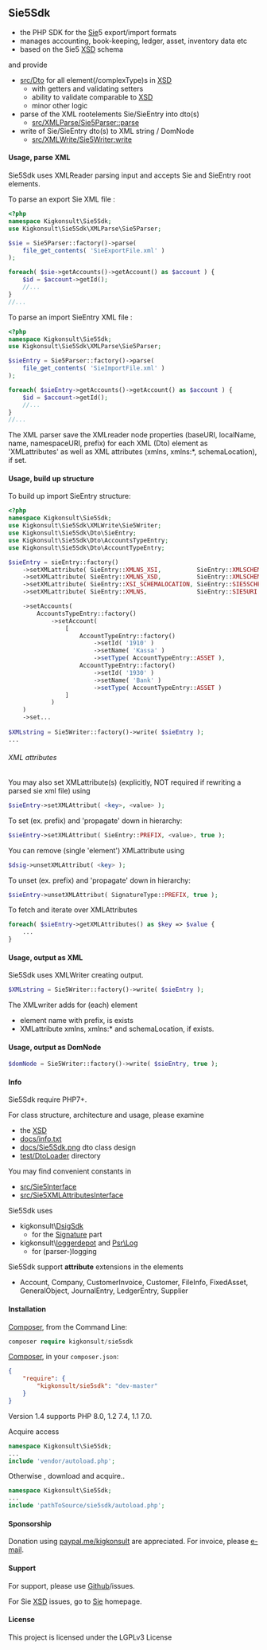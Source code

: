 ## Sie5Sdk

- the PHP SDK for the [Sie]5 export/import formats
- manages accounting, book-keeping, ledger, asset, inventory data etc 
- based on the Sie5 [XSD] schema

and provide

* [src/Dto](src/Dto) for all element(/complexType)s in [XSD]
  * with getters and validating setters
  * ability to validate comparable to [XSD]
  * minor other logic
* parse of the XML rootelements Sie/SieEntry into dto(s)
  * [src/XMLParse/Sie5Parser::parse](src/XMLParse/Sie5Parser.php)
* write of Sie/SieEntry dto(s) to XML string / DomNode
  * [src/XMLWrite/Sie5Writer:write](src/XMLWrite/Sie5Writer.php)

#### Usage, parse XML
Sie5Sdk uses XMLReader parsing input 
and accepts Sie and SieEntry root elements.

To parse an export Sie XML file :

```php
<?php
namespace Kigkonsult\Sie5Sdk;
use Kigkonsult\Sie5Sdk\XMLParse\Sie5Parser;

$sie = Sie5Parser::factory()->parse( 
    file_get_contents( 'SieExportFile.xml' )
);

foreach( $sie->getAccounts()->getAccount() as $account ) {
    $id = $account->getId();
    //...
}
//...
```
To parse an import SieEntry XML file :

```php
<?php
namespace Kigkonsult\Sie5Sdk;
use Kigkonsult\Sie5Sdk\XMLParse\Sie5Parser;

$sieEntry = Sie5Parser::factory()->parse( 
    file_get_contents( 'SieImportFile.xml' )
);

foreach( $sieEntry->getAccounts()->getAccount() as $account ) {
    $id = $account->getId();
    //...
}
//...
```
The XML parser save the XMLreader node properties (baseURI, localName, name, namespaceURI, prefix)
for each XML (Dto) element as 'XMLattributes' as well as XML attributes (xmlns, xmlns:*, schemaLocation), if set.


#### Usage, build up structure
 
To build up import SieEntry structure:

```php
<?php
namespace Kigkonsult\Sie5Sdk;
use Kigkonsult\Sie5Sdk\XMLWrite\Sie5Writer;
use Kigkonsult\Sie5Sdk\Dto\SieEntry;
use Kigkonsult\Sie5Sdk\Dto\AccountsTypeEntry;
use Kigkonsult\Sie5Sdk\Dto\AccountTypeEntry;

$sieEntry = sieEntry::factory()
    ->setXMLattribute( SieEntry::XMLNS_XSI,          SieEntry::XMLSCHEMAINSTANCE )
    ->setXMLattribute( SieEntry::XMLNS_XSD,          SieEntry::XMLSCHEMA )
    ->setXMLattribute( SieEntry::XSI_SCHEMALOCATION, SieEntry::SIE5SCHEMALOCATION )
    ->setXMLattribute( SieEntry::XMLNS,              SieEntry::SIE5URI );

    ->setAccounts( 
        AccountsTypeEntry::factory()
            ->setAccount(
                [
                    AccountTypeEntry::factory()
                        ->setId( '1910' )
                        ->setName( 'Kassa' )
                        ->setType( AccountTypeEntry::ASSET ),
                    AccountTypeEntry::factory()
                        ->setId( '1930' )
                        ->setName( 'Bank' )
                        ->setType( AccountTypeEntry::ASSET )
                ]
            )
    )
    ->set...
    
$XMLstring = Sie5Writer::factory()->write( $sieEntry );
...
```


###### XML attributes

You may also set XMLattribute(s) (explicitly, NOT required if rewriting a parsed sie xml file) using 

```php
$sieEntry->setXMLAttribut( <key>, <value> );
```
To set (ex. prefix) and 'propagate' down in hierarchy:
```php
$sieEntry->setXMLAttribut( SieEntry::PREFIX, <value>, true );
```
You can remove (single 'element') XMLattribute using
```php
$dsig->unsetXMLAttribut( <key> );
```
To unset (ex. prefix) and 'propagate' down in hierarchy:
```php
$sieEntry->unsetXMLAttribut( SignatureType::PREFIX, true );
```
To fetch and iterate over XMLAttributes 
```php
foreach( $sieEntry->getXMLAttributes() as $key => $value {
    ...
}
```
#### Usage, output as XML
Sie5Sdk uses XMLWriter creating output.

```php
$XMLstring = Sie5Writer::factory()->write( $sieEntry );
```
The XMLwriter adds for (each) element
  * element name with prefix, is exists
  * XMLattribute xmlns, xmlns:* and schemaLocation, if exists.

#### Usage, output as DomNode
```php
$domNode = Sie5Writer::factory()->write( $sieEntry, true );
```

#### Info

Sie5Sdk require PHP7+.

For class structure, architecture and usage, please examine 
* the [XSD]
* [docs/info.txt](docs/info.txt)
* [docs/Sie5Sdk.png](docs/Sie5Sdk.png) dto class design
* [test/DtoLoader](test/DtoLoader) directory

You may find convenient constants in 
- [src/Sie5Interface](src/Sie5Interface.php)
- [src/Sie5XMLAttributesInterface](src/Sie5XMLAttributesInterface.php)

Sie5Sdk uses
* kigkonsult\\[DsigSdk]
  * for the [Signature] part
* kigkonsult\\[loggerdepot] and [Psr\Log]
  * for (parser-)logging

Sie5Sdk support **attribute** extensions in the elements
* Account, Company, CustomerInvoice, Customer, FileInfo, FixedAsset, GeneralObject, JournalEntry, LedgerEntry, Supplier 

#### Installation

[Composer], from the Command Line:

``` php
composer require kigkonsult/sie5sdk
```

[Composer], in your `composer.json`:

``` json
{
    "require": {
        "kigkonsult/sie5sdk": "dev-master"
    }
}
```

Version 1.4 supports PHP 8.0, 1.2 7.4, 1.1 7.0.


Acquire access
``` php
namespace Kigkonsult\Sie5Sdk;
...
include 'vendor/autoload.php';
```


Otherwise , download and acquire..

``` php
namespace Kigkonsult\Sie5Sdk;
...
include 'pathToSource/sie5sdk/autoload.php';
```


#### Sponsorship
Donation using [paypal.me/kigkonsult] are appreciated.
For invoice, please [e-mail]</a>.


#### Support

For support, please use [Github]/issues.

For Sie [XSD] issues, go to [Sie] homepage. 


#### License

This project is licensed under the LGPLv3 License


[Composer]:https://getcomposer.org/
[DsigSdk]:https://github.com/iCalcreator/dsigsdk
[e-mail]:mailto:ical@kigkonsult.se
[Github]:https://github.com/iCalcreator/sie5sdk/issues
[loggerdepot]:https://github.com/iCalcreator/loggerdepot
[paypal.me/kigkonsult]:https://paypal.me/kigkonsult
[Psr\Log]:https://github.com/php-fig/log
[Sie]:http://www.sie.se
[Signature]:https://www.w3.org/TR/2002/REC-xmldsig-core-20020212/xmldsig-core-schema.xsd
[XSD]:http://www.sie.se/sie5.xsd

